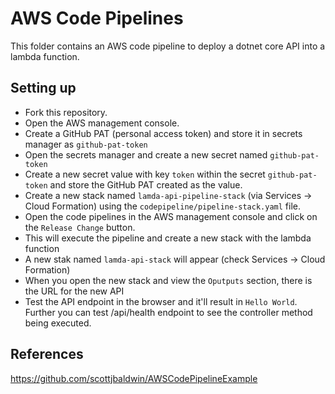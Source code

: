 # AWS Code Pipelines

This folder contains an AWS code pipeline to deploy a dotnet core API into a lambda function.

## Setting up

* Fork this repository.
* Open the AWS management console.
* Create a GitHub PAT (personal access token) and store it in secrets manager as `github-pat-token`
* Open the secrets manager and create a new secret named `github-pat-token` 
* Create a new secret value with key `token` within the secret `github-pat-token` and store the GitHub PAT created as the value.
* Create a new stack named `lamda-api-pipeline-stack` (via Services -> Cloud Formation) using the `codepipeline/pipeline-stack.yaml` file.
* Open the code pipelines in the AWS management console and click on the `Release Change` button.
* This will execute the pipeline and create a new stack with the lambda function
* A new stak named `lamda-api-stack` will appear (check Services -> Cloud Formation)
* When you open the new stack and view the `Oputputs` section, there is the URL for the new API 
* Test the API endpoint in the browser and it'll result in `Hello World`. Further you can test <URL for the new API>/api/health endpoint to see the controller method being executed.

## References

https://github.com/scottjbaldwin/AWSCodePipelineExample

